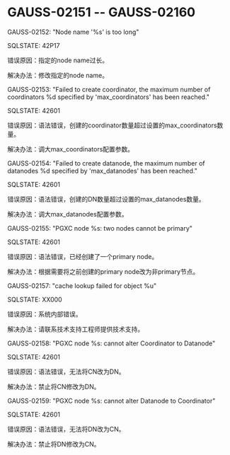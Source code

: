 # GAUSS-02151 -- GAUSS-02160

GAUSS-02152: "Node name '%s' is too long"

SQLSTATE: 42P17

错误原因：指定的node name过长。

解决办法：修改指定的node name。

GAUSS-02153: "Failed to create coordinator, the maximum number of coordinators %d specified by 'max\_coordinators' has been reached."

SQLSTATE: 42601

错误原因：语法错误，创建的coordinator数量超过设置的max\_coordinators数量。

解决办法：调大max\_coordinators配置参数。

GAUSS-02154: "Failed to create datanode, the maximum number of datanodes %d specified by 'max\_datanodes' has been reached."

SQLSTATE: 42601

错误原因：语法错误，创建的DN数量超过设置的max\_datanodes数量。

解决办法：调大max\_datanodes配置参数。

GAUSS-02155: "PGXC node %s: two nodes cannot be primary"

SQLSTATE: 42601

错误原因：语法错误，已经创建了一个primary node。

解决办法：根据需要将之前创建的primary node改为非primary节点。

GAUSS-02157: "cache lookup failed for object %u"

SQLSTATE: XX000

错误原因：系统内部错误。

解决办法：请联系技术支持工程师提供技术支持。

GAUSS-02158: "PGXC node %s: cannot alter Coordinator to Datanode"

SQLSTATE: 42601

错误原因：语法错误，无法将CN改为DN。

解决办法：禁止将CN修改为DN。

GAUSS-02159: "PGXC node %s: cannot alter Datanode to Coordinator"

SQLSTATE: 42601

错误原因：语法错误，无法将DN改为CN。

解决办法：禁止将DN修改为CN。
